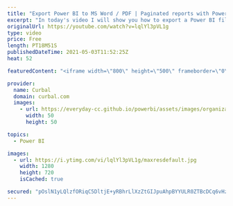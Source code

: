 ```yaml
---
title: "Export Power BI to MS Word / PDF | Paginated reports with Power Automate and Power BI"
excerpt: "In today's video I will show you how to export a Power BI file to word or PDF and email it to somebody!!  Chapters: 00:00 Intro 00:35 Pre-requisites / Licenses 01:00 Prepare the word template 05:00 Configure the flow in Power BI  Done!  Here you can download all the pbix files: https://curbal.com/donwload-center"
originalUrl: https://youtube.com/watch?v=lqlYl3pVL1g
type: video
price: Free
length: PT18M51S
publishedDateTime: 2021-05-03T11:52:25Z
heat: 52

featuredContent: "<iframe width=\"800\" height=\"500\" frameborder=\"0\" src=\"https://www.youtube.com/embed/lqlYl3pVL1g\" allow=\"accelerometer; autoplay; encrypted-media; gyroscope; picture-in-picture\" allowfullscreen></iframe>"

provider:
  name: Curbal
  domain: curbal.com
  images:
    - url: https://everyday-cc.github.io/powerbi/assets/images/organizations/curbal.com-50x50.jpg
      width: 50
      height: 50

topics:
  - Power BI

images:
  - url: https://i.ytimg.com/vi/lqlYl3pVL1g/maxresdefault.jpg
    width: 1280
    height: 720
    isCached: true

secured: "pOslN1yLQlzfORiqC5DltjE+yRBhrLlXzZtGIJpuAhpBYYULR0ZTBcDCq6vHzw3EjYZqaBx5JaY6QbcoH8D1iHuzem2sWpUGoEHlJyLLyEWVWMSBzC8abfWSGuYrrsk9w0YVnpsLLMnqyyA3nr7CK/BD0SORgY6iVsRZHoldR00sq19SMrW7tJae0yZcFKehkcvyQKVG8cpwoJeD0UJ2rlG/3mBLSG/UHU2q8lJQchU0ZHikDLlESDHFeDgxXVuWHJpvVM4+W60xrjYz/Z2WW6G+76ZC+Fdm6r//jcj5McSad0sNpI7HJ46N5nHaXm2/RwWfC5JVaa5hVKTbPBgssf7WH6y0wu6PMGQZlb/dGTRTL8NcT+6fQJbfFXErv44tRM1O6hHou1U+NWrpn6dUZ4l7+rmUZIjS/dw+bIJQAGA=;1lp359fvZ1wbKQET8ElypQ=="
---
```


